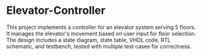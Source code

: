 # Elevator-Controller
This project implements a controller for an elevator system serving 5 floors. It manages the elevator's movement based on user input for floor selection. The design includes a state diagram, state table, VHDL code, RTL schematic, and testbench, tested with multiple test cases for correctness.
